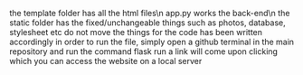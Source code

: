 the template folder has all the html files\n
app.py works the back-end\n
the static folder has the fixed/unchangeable things such as photos, database, stylesheet etc
do not move the things for the code has been written accordingly
in order to run the file, simply open a github terminal in the main repository and run the command
flask run
a link will come upon clicking which you can access the website on a local server
